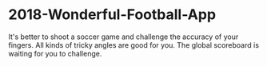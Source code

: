 # 2018-Wonderful-Football-App
It's better to shoot a soccer game and challenge the accuracy of your fingers. All kinds of tricky angles are good for you. The global scoreboard is waiting for you to challenge.
